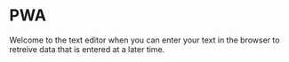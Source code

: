 # PWA
Welcome to the text editor when you can enter your text in the browser to retreive data that is entered at a later time.
